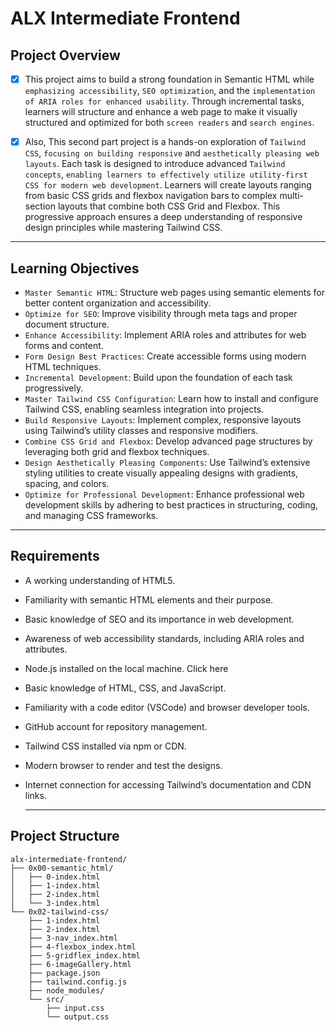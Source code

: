 # ALX Intermediate Frontend

## Project Overview

 * [X] This project aims to build a strong foundation in Semantic HTML while `emphasizing accessibility`, `SEO optimization`, and the `implementation of ARIA roles for enhanced usability`. Through incremental tasks, learners will structure and enhance a web page to make it visually structured and optimized for both `screen readers` and `search engines`.

* [X] Also, This second part project is a hands-on exploration of `Tailwind CSS`, `focusing on building responsive` and `aesthetically pleasing web layouts`. Each task is designed to introduce advanced `Tailwind concepts`, `enabling learners to effectively utilize utility-first CSS for modern web development`. Learners will create layouts ranging from basic CSS grids and flexbox navigation bars to complex multi-section layouts that combine both CSS Grid and Flexbox. This progressive approach ensures a deep understanding of responsive design principles while mastering Tailwind CSS.

---
## Learning Objectives

* `Master Semantic HTML`: Structure web pages using semantic elements for better content organization and accessibility.
* `Optimize for SEO`: Improve visibility through meta tags and proper document structure.
* `Enhance Accessibility`: Implement ARIA roles and attributes for web forms and content.
* `Form Design Best Practices`: Create accessible forms using modern HTML techniques.
* `Incremental Development`: Build upon the foundation of each task progressively.
* `Master Tailwind CSS Configuration`: Learn how to install and configure Tailwind CSS, enabling seamless integration into projects.
* `Build Responsive Layouts`: Implement complex, responsive layouts using Tailwind’s utility classes and responsive modifiers.
* `Combine CSS Grid and Flexbox`: Develop advanced page structures by leveraging both grid and flexbox techniques.
* `Design Aesthetically Pleasing Components`: Use Tailwind’s extensive styling utilities to create visually appealing designs with gradients, spacing, and colors.
* `Optimize for Professional Development`: Enhance professional web development skills by adhering to best practices in structuring, coding, and managing CSS frameworks.

---
## Requirements
* A working understanding of HTML5.
* Familiarity with semantic HTML elements and their purpose.
* Basic knowledge of SEO and its importance in web development.
* Awareness of web accessibility standards, including ARIA roles and attributes.
* Node.js installed on the local machine. Click here
* Basic knowledge of HTML, CSS, and JavaScript.
* Familiarity with a code editor (VSCode) and browser developer tools.
* GitHub account for repository management.
* Tailwind CSS installed via npm or CDN.
* Modern browser to render and test the designs.
* Internet connection for accessing Tailwind’s documentation and CDN links.

  ---
## Project Structure

```
alx-intermediate-frontend/
├── 0x00-semantic_html/
│   ├── 0-index.html
│   ├── 1-index.html
│   ├── 2-index.html
│   └── 3-index.html
└── 0x02-tailwind-css/
    ├── 1-index.html
    ├── 2-index.html
    ├── 3-nav_index.html
    ├── 4-flexbox_index.html
    ├── 5-gridflex_index.html
    ├── 6-imageGallery.html
    ├── package.json
    ├── tailwind.config.js
    ├── node_modules/
    └── src/
        ├── input.css
        └── output.css
```

